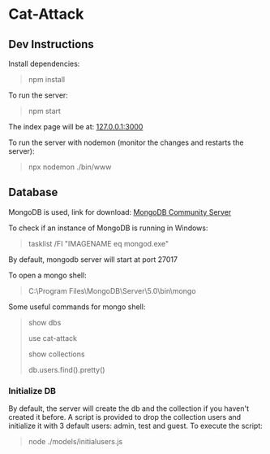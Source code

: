 # Cat-Attack

## Dev Instructions

Install dependencies:
>npm install

To run the server:
>npm start

The index page will be at: [127.0.0.1:3000](127.0.0.1:3000)

To run the server with nodemon (monitor the changes and restarts the server):
>npx nodemon ./bin/www

## Database

MongoDB is used, link for download: [MongoDB Community Server](https://www.mongodb.com/try/download/community)

To check if an instance of MongoDB is running in Windows:
> tasklist /FI "IMAGENAME eq mongod.exe"

By default, mongodb server will start at port 27017

To open a mongo shell:
> C:\Program Files\MongoDB\Server\5.0\bin\mongo

Some useful commands for mongo shell:
>show dbs
> 
>use cat-attack
> 
>show collections
> 
>db.users.find().pretty()

### Initialize DB
By default, the server will create the db and the collection if you haven't created it before.
A script is provided to drop the collection users and initialize it with 3 default users: admin, test and guest.
To execute the script:
>node ./models/initialusers.js